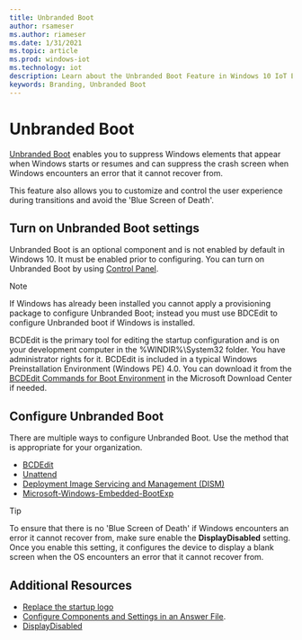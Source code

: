 ```yaml
---
title: Unbranded Boot
author: rsameser
ms.author: riameser
ms.date: 1/31/2021
ms.topic: article
ms.prod: windows-iot
ms.technology: iot
description: Learn about the Unbranded Boot Feature in Windows 10 IoT Enterprise.
keywords: Branding, Unbranded Boot
---
```


# Unbranded Boot
[Unbranded Boot](https://docs.microsoft.com/windows-hardware/customize/enterprise/unbranded-boot) enables you to suppress Windows elements that appear when Windows starts or resumes and can suppress the crash screen when Windows encounters an error that it cannot recover from.

This feature also allows you to customize and control the user experience during transitions and avoid the 'Blue Screen of Death'.

## Turn on Unbranded Boot settings
Unbranded Boot is an optional component and is not enabled by default in Windows 10. It must be enabled prior to configuring. You can turn on Unbranded Boot by using [Control Panel](https://docs.microsoft.com/windows-hardware/customize/enterprise/unbranded-boot#turn-on-unbranded-boot-by-using-control-panel).

> [!NOTE]
>
> If Windows has already been installed you cannot apply a provisioning package to configure Unbranded Boot; instead you must use BDCEdit to configure Unbranded boot if Windows is installed.
>
> BCDEdit is the primary tool for editing the startup configuration and is on your development computer in the %WINDIR%\System32 folder. You have administrator rights for it. BCDEdit is included in a typical Windows Preinstallation Environment (Windows PE) 4.0. You can download it from the [BCDEdit Commands for Boot Environment](https://docs.microsoft.com/previous-versions/windows/hardware/design/dn653986(v=vs.85)) in the Microsoft Download Center if needed.

## Configure Unbranded Boot
There are multiple ways to configure Unbranded Boot. Use the method that is appropriate for your organization.

* [BCDEdit](https://docs.microsoft.com/windows-hardware/customize/enterprise/unbranded-boot#configure-unbranded-boot-settings-at-runtime-using-bcdedit)
* [Unattend](https://docs.microsoft.com/windows-hardware/customize/enterprise/unbranded-boot#configure-unbranded-boot-using-unattend)
* [Deployment Image Servicing and Management (DISM)](https://docs.microsoft.com/windows-hardware/customize/enterprise/unbranded-boot#customize-the-boot-screen-using-windows-configuration-designer-and-deployment-image-servicing-and-management-dism)
* [Microsoft-Windows-Embedded-BootExp](https://docs.microsoft.com/windows-hardware/customize/desktop/unattend/microsoft-windows-embedded-bootexp)

>[!TIP]
>
> To ensure that there is no 'Blue Screen of Death' if Windows encounters an error it cannot recover from, make sure enable the **DisplayDisabled** setting. Once you enable this setting, it configures the device to display a blank screen when the OS encounters an error that it cannot recover from.

## Additional Resources
* [Replace the startup logo](https://docs.microsoft.com/windows-hardware/customize/enterprise/unbranded-boot#replace-the-startup-logo)
* [Configure Components and Settings in an Answer File](https://docs.microsoft.com/windows-hardware/customize/desktop/wsim/configure-components-and-settings-in-an-answer-file).
* [DisplayDisabled](https://docs.microsoft.com/windows-hardware/customize/desktop/unattend/microsoft-windows-embedded-bootexp-displaydisabled)
